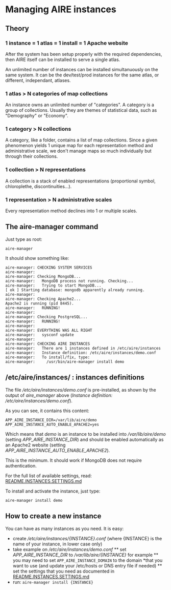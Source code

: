 # Managing AIRE instances

## Theory

### 1 instance = 1 atlas = 1 install = 1 Apache website

After the system has been setup properly with the required dependencies,
then AIRE itself can be installed to serve a single atlas.

An unlimited number of instances can be installed simultanuously on the
same system. It can be the dev/test/prod instances for the same atlas,
or different, independant, atlases.

### 1 atlas > N categories of map collections

An instance owns an unlimited number of "categories".
A category is a group of collections. Usually they are themes of statistical
data, such as "Demography" or "Economy".

### 1 category > N collections

A category, like a folder, contains a list of map collections.
Since a given phenomenon yields 1 unique map for each representation method
and administrative scale, we don't manage maps so much individually but
through their collections.

### 1 collection > N representations

A collection is a stack of enabled representations (proportional symbol,
chloroplethe, discontinuities...).

### 1 representation > N administrative scales

Every representation method declines into 1 or multiple scales.


## The aire-manager command

Just type as root:
```shell
aire-manager
```

It should show something like:
```
aire-manager: CHECKING SYSTEM SERVICES
aire-manager: 
aire-manager: Checking MongoDB...
aire-manager:   MongoDB process not running. Checking...
aire-manager:   Trying to start MongoDB...
[ ok ] Starting database: mongodb apparently already running.
aire-manager: 
aire-manager: Checking Apache2...
Apache2 is running (pid 8445).
aire-manager:   RUNNING!
aire-manager: 
aire-manager: Checking PostgreSQL...
aire-manager:   RUNNING!
aire-manager: 
aire-manager: EVERYTHING WAS ALL RIGHT
aire-manager:   sysconf update
aire-manager: 
aire-manager: CHECKING AIRE INSTANCES
aire-manager:   There are 1 instances defined in /etc/aire/instances
aire-manager:   Instance definition: /etc/aire/instances/demo.conf
aire-manager:   To install/fix, type:
aire-manager:     /usr/bin/aire-manager install demo
```

## /etc/aire/instances/ : instances definitions

The file _/etc/aire/instances/demo.conf_ is pre-installed, as shown by the
output of _aire_manager_ above (_Instance definition: /etc/aire/instances/demo.conf_).

As you can see, it contains this content:
```
APP_AIRE_INSTANCE_DIR=/var/lib/aire/demo
APP_AIRE_INSTANCE_AUTO_ENABLE_APACHE2=yes
```

Which means that _demo_ is an instance to be installed into _/var/lib/aire/demo_
(setting _APP_AIRE_INSTANCE_DIR_) and should be enabled automatically as an
Apache2 website (setting _APP_AIRE_INSTANCE_AUTO_ENABLE_APACHE2_).

This is the minimum. It should work if MongoDB does not require authentication.

For the full list of available settings, read: [README.INSTANCES.SETTINGS.md](README.INSTANCES.SETTINGS.md)

To install and activate the instance, just type:
```
aire-manager install demo
```

## How to create a new instance

You can have as many instances as you need. It is easy:
* create _/etc/aire/instances/{INSTANCE}.conf_ (where {INSTANCE} is the name of your instance, in lower case only)
* take example on _/etc/aire/instances/demo.conf_
** set _APP_AIRE_INSTANCE_DIR_ to _/var/lib/aire/{INSTANCE}_ for example
** you may need to set ``` APP_AIRE_INSTANCE_DOMAIN ``` to the domain
*that you want to use (and update your /etc/hosts or DNS entry file if needed)
** set the settings that you need as documented in [README.INSTANCES.SETTINGS.md](README.INSTANCES.SETTINGS.md)
* run: ``` aire-manager install {INSTANCE} ```
